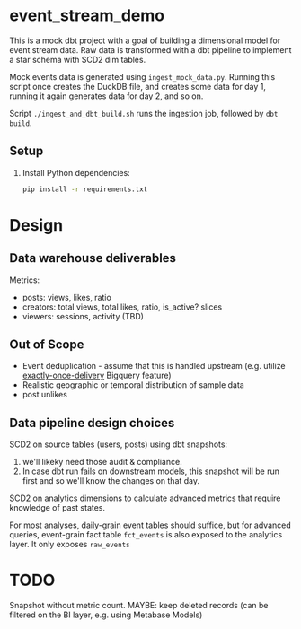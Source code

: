 # event_stream_demo

This is a mock dbt project with a goal of building a dimensional model for event stream data.
Raw data is transformed with a dbt pipeline to implement a star schema with SCD2 dim tables.

Mock events data is generated using `ingest_mock_data.py`. 
Running this script once creates the DuckDB file, and creates some data for day 1, 
running it again generates data for day 2, and so on.

Script `./ingest_and_dbt_build.sh` runs the ingestion job, followed by `dbt build`.

## Setup

1. Install Python dependencies:
   ```bash
   pip install -r requirements.txt
   ```



# Design
## Data warehouse deliverables

Metrics:
- posts: views, likes, ratio
- creators: total views, total likes, ratio, is_active? slices
- viewers: sessions, activity (TBD)

## Out of Scope

- Event deduplication - assume that this is handled upstream
(e.g. utilize [exactly-once-delivery](https://cloud.google.com/pubsub/docs/exactly-once-delivery) Bigquery feature)
- Realistic geographic or temporal distribution of sample data
- post unlikes

## Data pipeline design choices

SCD2 on source tables (users, posts) using dbt snapshots:
1. we'll likeky need those audit & compliance.
2. In case dbt run fails on downstream models, this snapshot will be run first and so we'll know the changes on that day.

SCD2 on analytics dimensions to calculate advanced metrics that require knowledge of past states.

For most analyses, daily-grain event tables should suffice, but 
for advanced queries, event-grain fact table `fct_events` is also exposed to the analytics layer.
It only exposes `raw_events` 

# TODO

Snapshot without metric count.
MAYBE: keep deleted records (can be filtered on the BI layer, e.g. using Metabase Models)

